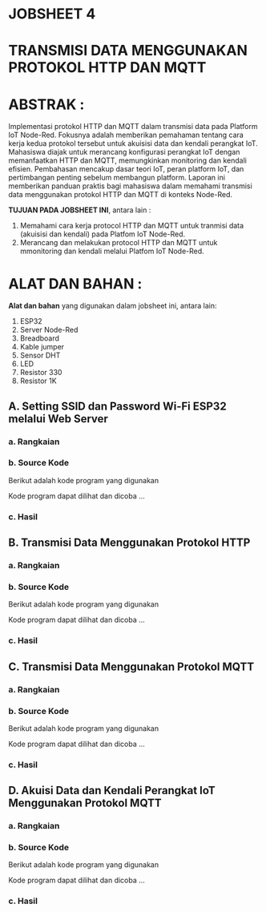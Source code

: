 # JOBSHEET 4
# TRANSMISI DATA MENGGUNAKAN PROTOKOL HTTP DAN MQTT
# ABSTRAK	:

Implementasi protokol HTTP dan MQTT dalam transmisi data pada Platform IoT Node-Red. Fokusnya adalah memberikan pemahaman tentang cara kerja kedua protokol tersebut untuk akuisisi data dan kendali perangkat IoT. Mahasiswa diajak untuk merancang konfigurasi perangkat IoT dengan memanfaatkan HTTP dan MQTT, memungkinkan monitoring dan kendali efisien. Pembahasan mencakup dasar teori IoT, peran platform IoT, dan pertimbangan penting sebelum membangun platform. Laporan ini memberikan panduan praktis bagi mahasiswa dalam memahami transmisi data menggunakan protokol HTTP dan MQTT di konteks Node-Red.

**TUJUAN PADA JOBSHEET INI**, antara lain	:

1.	Memahami cara kerja protocol HTTP dan MQTT untuk tranmisi data (akuisisi dan kendali) pada Platfom IoT Node-Red.
2.	Merancang dan melakukan protocol HTTP dan MQTT untuk mmonitoring dan kendali melalui Platfom IoT Node-Red.
# ALAT DAN BAHAN	:
**Alat dan bahan** yang digunakan dalam jobsheet ini, antara lain:
1.	ESP32 
2.	Server Node-Red
3.	Breadboard
4.	Kable jumper
5.	Sensor DHT
6.	LED
7.	Resistor 330
8.	Resistor 1K

## A.	Setting SSID dan Password Wi-Fi ESP32 melalui Web Server
### a.	Rangkaian

### b.	Source Kode

Berikut adalah kode program yang digunakan

Kode program dapat dilihat dan dicoba …

### c.	Hasil 

## B.	Transmisi Data Menggunakan Protokol HTTP

### a.	Rangkaian

### b.	Source Kode

Berikut adalah kode program yang digunakan

Kode program dapat dilihat dan dicoba …


### c.	Hasil 

## C.	Transmisi Data Menggunakan Protokol MQTT

### a.	Rangkaian

### b.	Source Kode

Berikut adalah kode program yang digunakan

Kode program dapat dilihat dan dicoba …

### c.	Hasil 

## D.	Akuisi Data dan Kendali Perangkat IoT Menggunakan Protokol MQTT

### a.	Rangkaian

### b.	Source Kode

Berikut adalah kode program yang digunakan

Kode program dapat dilihat dan dicoba …

### c.	Hasil 
